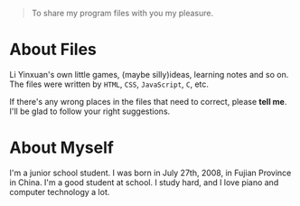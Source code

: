 >To share my program files with you my pleasure. 
# About Files
Li Yinxuan's own little games, (maybe silly)ideas, learning notes and so on. 
The files were written by `HTML`, `CSS`, `JavaScript`, `C`, etc. 

If there's any wrong places in the files that need to correct, please __tell me__. 
I'll be glad to follow your right suggestions. 
# About Myself 
I'm a junior school student. I was born in July 27th, 2008, in Fujian Province in China.
I'm a good student at school.
I study hard, and I love piano and computer technology a lot. 
